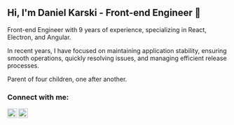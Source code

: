 ## Hi, I'm Daniel Karski - Front-end Engineer 👋

Front-end Engineer with 9 years of experience, specializing in React, Electron, and Angular.

In recent years, I have focused on maintaining application stability, ensuring smooth operations, quickly resolving issues, and managing efficient release processes.

Parent of four children, one after another.

### Connect with me:

[<img align="left" alt="Daniel Karski | Twitter" width="22px" src="https://cdn.jsdelivr.net/npm/simple-icons@v3/icons/facebook.svg" />][facebook]
[<img align="left" alt="Daniel Karski | LinkedIn" width="22px" src="https://cdn.jsdelivr.net/npm/simple-icons@v3/icons/linkedin.svg" />][linkedin]


[facebook]: https://www.facebook.com/daniel.karski.5
[linkedin]: https://www.linkedin.com/in/daniel-karski/
